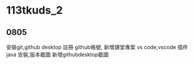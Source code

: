 # 113tkuds_2


## 0805
安裝git,github desktop
註冊 github帳號, 新增課堂專案
vs code,vscode 插件
java 安裝,版本截圖
新增githubdesktop截圖